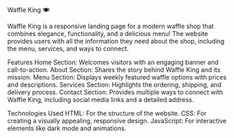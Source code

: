 Waffle King 🍽️

Waffle King is a responsive landing page for a modern waffle shop that combines elegance, functionality, and a delicious menu! The website provides users with all the information they need about the shop, including the menu, services, and ways to connect.

Features
Home Section: Welcomes visitors with an engaging banner and call-to-action.
About Section: Shares the story behind Waffle King and its mission.
Menu Section: Displays weekly featured waffle options with prices and descriptions. 
Services Section: Highlights the ordering, shipping, and delivery process. 
Contact Section: Provides multiple ways to connect with Waffle King, including social media links and a detailed address.

Technologies Used
HTML: For the structure of the website. 
CSS: For creating a visually appealing, responsive design. 
JavaScript: For interactive elements like dark mode and animations. 

